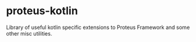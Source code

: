 # proteus-kotlin

Library of useful kotlin specific extensions to Proteus Framework and some other misc utilities.
